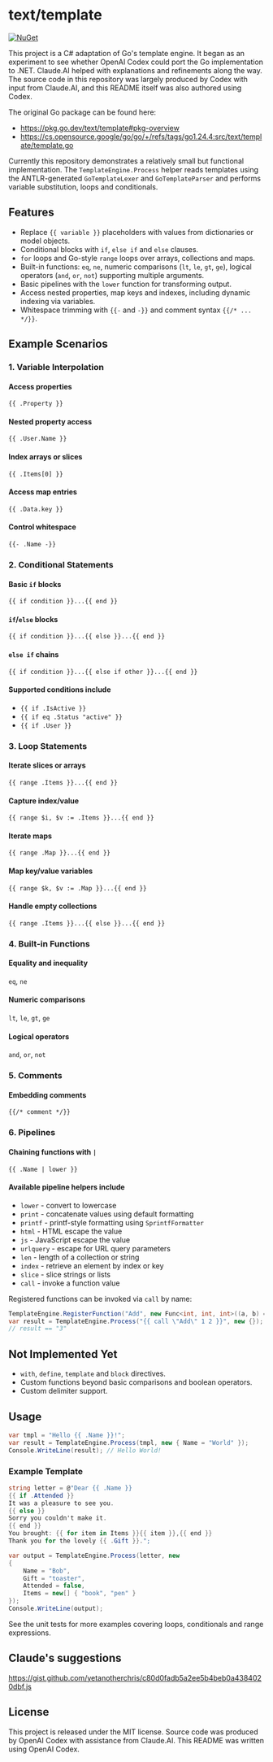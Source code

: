 # text/template

[![NuGet](https://img.shields.io/nuget/v/go-text-template.svg)](https://www.nuget.org/packages/go-text-template/)

This project is a C# adaptation of Go's template engine. It began as an
experiment to see whether OpenAI Codex could port the Go implementation to
.NET. Claude.AI helped with explanations and refinements along the way.
The source code in this repository was largely produced by Codex with input
from Claude.AI, and this README itself was also authored using Codex.

The original Go package can be found here:

- https://pkg.go.dev/text/template#pkg-overview
- https://cs.opensource.google/go/go/+/refs/tags/go1.24.4:src/text/template/template.go

Currently this repository demonstrates a relatively small but functional
implementation. The `TemplateEngine.Process` helper reads templates using the
ANTLR-generated `GoTemplateLexer` and `GoTemplateParser` and performs variable
substitution, loops and conditionals.

## Features

- Replace `{{ variable }}` placeholders with values from dictionaries or model
  objects.
- Conditional blocks with `if`, `else if` and `else` clauses.
- `for` loops and Go-style `range` loops over arrays, collections and maps.
- Built-in functions: `eq`, `ne`, numeric comparisons (`lt`, `le`, `gt`, `ge`),
  logical operators (`and`, `or`, `not`) supporting multiple arguments.
- Basic pipelines with the `lower` function for transforming output.
- Access nested properties, map keys and indexes, including dynamic indexing via
  variables.
- Whitespace trimming with `{{-` and `-}}` and comment syntax `{{/* ... */}}`.

## Example Scenarios

### 1. Variable Interpolation

#### Access properties
`{{ .Property }}`

#### Nested property access
`{{ .User.Name }}`

#### Index arrays or slices
`{{ .Items[0] }}`

#### Access map entries
`{{ .Data.key }}`

#### Control whitespace
`{{- .Name -}}`

### 2. Conditional Statements

#### Basic `if` blocks
`{{ if condition }}...{{ end }}`

#### `if`/`else` blocks
`{{ if condition }}...{{ else }}...{{ end }}`

#### `else if` chains
`{{ if condition }}...{{ else if other }}...{{ end }}`

#### Supported conditions include
- `{{ if .IsActive }}`
- `{{ if eq .Status "active" }}`
- `{{ if .User }}`

### 3. Loop Statements

#### Iterate slices or arrays
`{{ range .Items }}...{{ end }}`

#### Capture index/value
`{{ range $i, $v := .Items }}...{{ end }}`

#### Iterate maps
`{{ range .Map }}...{{ end }}`

#### Map key/value variables
`{{ range $k, $v := .Map }}...{{ end }}`

#### Handle empty collections
`{{ range .Items }}...{{ else }}...{{ end }}`

### 4. Built-in Functions

#### Equality and inequality
`eq`, `ne`

#### Numeric comparisons
`lt`, `le`, `gt`, `ge`

#### Logical operators
`and`, `or`, `not`

### 5. Comments

#### Embedding comments
`{{/* comment */}}`

### 6. Pipelines

#### Chaining functions with `|`
`{{ .Name | lower }}`

#### Available pipeline helpers include
- `lower` - convert to lowercase
- `print` - concatenate values using default formatting
- `printf` - printf-style formatting using `SprintfFormatter`
- `html` - HTML escape the value
- `js` - JavaScript escape the value
- `urlquery` - escape for URL query parameters
- `len` - length of a collection or string
- `index` - retrieve an element by index or key
- `slice` - slice strings or lists
- `call` - invoke a function value

Registered functions can be invoked via `call` by name:

```csharp
TemplateEngine.RegisterFunction("Add", new Func<int, int, int>((a, b) => a + b));
var result = TemplateEngine.Process("{{ call \"Add\" 1 2 }}", new {});
// result == "3"
```

## Not Implemented Yet

- `with`, `define`, `template` and `block` directives.
- Custom functions beyond basic comparisons and boolean operators.
- Custom delimiter support.

## Usage

```csharp
var tmpl = "Hello {{ .Name }}!";
var result = TemplateEngine.Process(tmpl, new { Name = "World" });
Console.WriteLine(result); // Hello World!
```

### Example Template

```csharp
string letter = @"Dear {{ .Name }}
{{ if .Attended }}
It was a pleasure to see you.
{{ else }}
Sorry you couldn't make it.
{{ end }}
You brought: {{ for item in Items }}{{ item }},{{ end }}
Thank you for the lovely {{ .Gift }}.";

var output = TemplateEngine.Process(letter, new
{
    Name = "Bob",
    Gift = "toaster",
    Attended = false,
    Items = new[] { "book", "pen" }
});
Console.WriteLine(output);
```

See the unit tests for more examples covering loops, conditionals and range
expressions.

## Claude's suggestions
https://gist.github.com/yetanotherchris/c80d0fadb5a2ee5b4beb0a4384020dbf.js

## License

This project is released under the MIT license. Source code was produced by
OpenAI Codex with assistance from Claude.AI.
This README was written using OpenAI Codex.
